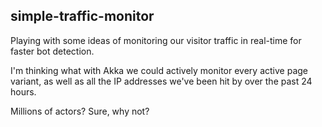 ## simple-traffic-monitor

Playing with some ideas of monitoring our visitor traffic in real-time for faster bot detection.
 
I'm thinking what with Akka we could actively monitor every active page variant, as well as all the IP addresses we've been hit by over the past 24 hours.

Millions of actors?  Sure, why not?

